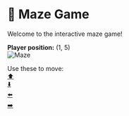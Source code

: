 # 🧩 Maze Game  
Welcome to the interactive maze game!

**Player position:** (1, 5)  
![Maze](https://recognize-instructor-criteria-other.trycloudflare.com/images/pos_1_5.png?t=1760500230896)

Use these to move:  
[⬆️](https://recognize-instructor-criteria-other.trycloudflare.com/move/1_5_w)  
[⬇️](https://recognize-instructor-criteria-other.trycloudflare.com/move/1_5_s)  
[⬅️](https://recognize-instructor-criteria-other.trycloudflare.com/move/1_5_a)  
[➡️](https://recognize-instructor-criteria-other.trycloudflare.com/move/1_5_d)
